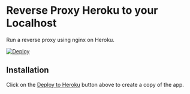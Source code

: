 # Reverse Proxy Heroku to your Localhost

Run a reverse proxy using nginx on Heroku.

[![Deploy](https://www.herokucdn.com/deploy/button.png)](https://heroku.com/deploy)

## Installation

Click on the [Deploy to Heroku](https://heroku.com/deploy) button above to create a copy of the app.

